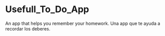 # Usefull_To_Do_App
An app that helps you remember your homework. Una app que te ayuda a recordar los deberes.
